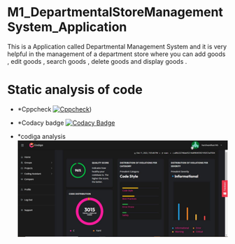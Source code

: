 # M1_DepartmentalStoreManagementSystem_Application
This is a Application called Departmental Management System and it is very helpful in the management of a department store where you can add goods , edit goods , search goods ,  delete goods and display goods .


# Static analysis of code
  - *Cppcheck
[![Cppcheck](https://github.com/harshvardhan745/M1_DepartmentalStoreManagementSystem_Application/actions/workflows/Static-check.yml/badge.svg)](https://github.com/harshvardhan745/M1_DepartmentalStoreManagementSystem_Application/actions/workflows/Static-check.yml))

  - *Codacy badge
[![Codacy Badge](https://app.codacy.com/project/badge/Grade/ae44b63bd40a416d95aaf6ab8db4b54b)](https://www.codacy.com/gh/harshvardhan745/M1_DepartmentalStoreManagementSystem_Application/dashboard?utm_source=github.com&amp;utm_medium=referral&amp;utm_content=harshvardhan745/M1_DepartmentalStoreManagementSystem_Application&amp;utm_campaign=Badge_Grade)

  - *codiga analysis
![](7_Others/codiga.JPG)
